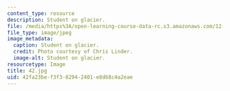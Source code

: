 ```yaml
---
content_type: resource
description: Student on glacier.
file: /media/https%3A/open-learning-course-data-rc.s3.amazonaws.com/12-753-geodynamics-seminar-spring-2006/42fa23bef3f382942401e8d68c4a2eae_42.jpg
file_type: image/jpeg
image_metadata:
  caption: Student on glacier.
  credit: Photo courtesy of Chris Linder.
  image-alt: Student on glacier.
resourcetype: Image
title: 42.jpg
uid: 42fa23be-f3f3-8294-2401-e8d68c4a2eae
---
```

